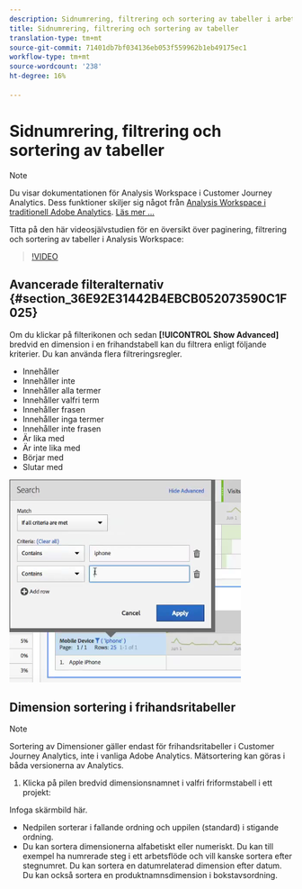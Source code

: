 ```yaml
---
description: Sidnumrering, filtrering och sortering av tabeller i arbetsytan
title: Sidnumrering, filtrering och sortering av tabeller
translation-type: tm+mt
source-git-commit: 71401db7bf034136eb053f559962b1eb49175ec1
workflow-type: tm+mt
source-wordcount: '238'
ht-degree: 16%

---
```



# Sidnumrering, filtrering och sortering av tabeller

>[!NOTE]
>
>Du visar dokumentationen för Analysis Workspace i Customer Journey Analytics. Dess funktioner skiljer sig något från [Analysis Workspace i traditionell Adobe Analytics](https://docs.adobe.com/content/help/en/analytics/analyze/analysis-workspace/home.html). [Läs mer …](/help/getting-started/cja-aa.md)

Titta på den här videosjälvstudien för en översikt över paginering, filtrering och sortering av tabeller i Analysis Workspace:

>[!VIDEO](https://publish.tv.adobe.com/bucket/1/category/2282/video/23968/)

## Avancerade filteralternativ {#section_36E92E31442B4EBCB052073590C1F025}

Om du klickar på filterikonen och sedan **[!UICONTROL Show Advanced]** bredvid en dimension i en frihandstabell kan du filtrera enligt följande kriterier. Du kan använda flera filtreringsregler.

* Innehåller
* Innehåller inte
* Innehåller alla termer
* Innehåller valfri term
* Innehåller frasen
* Innehåller inga termer
* Innehåller inte frasen
* Är lika med
* Är inte lika med
* Börjar med
* Slutar med

![](assets/advanced-filter.png)

## Dimension sortering i frihandsritabeller

>[!NOTE]
>
>Sortering av Dimensioner gäller endast för frihandsritabeller i Customer Journey Analytics, inte i vanliga Adobe Analytics. Mätsortering kan göras i båda versionerna av Analytics.

1. Klicka på pilen bredvid dimensionsnamnet i valfri friformstabell i ett projekt:

Infoga skärmbild här.

* Nedpilen sorterar i fallande ordning och uppilen (standard) i stigande ordning.
* Du kan sortera dimensionerna alfabetiskt eller numeriskt. Du kan till exempel ha numrerade steg i ett arbetsflöde och vill kanske sortera efter stegnumret. Du kan sortera en datumrelaterad dimension efter datum. Du kan också sortera en produktnamnsdimension i bokstavsordning.